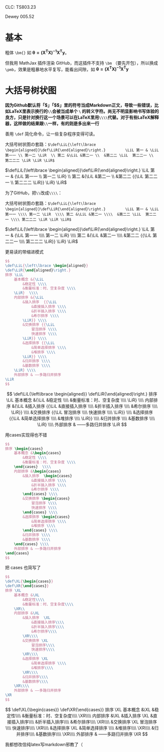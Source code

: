 CLC: TS803.23

Dewey 005.52

# 基本

粗体 `\bm{}` 如 $\bm{θ=(X^T X)^{-1} X^T y}$。

但我用 MathJax 插件渲染 GitHub，而这插件不支持 `\bm` （要先开包），所以换成 `\pmb`，效果是粗暴地水平复写，能看出间隙，如 $\pmb{θ=(X^T X)^{-1} X^T y}$

# 大括号树状图

**因为Github默认将「\$」「\$\$」里的符号当成Markdown正文，导致一些错误，比如LaTeX里表示换行的`\\`会被当成单个 `\` 的转义字符。尚无不明显影响书写体验的良方，只是针对换行这一个场景可以在LaTeX里用`\\\\`代替。对于有些LaTeX解释器，这样做的结果跟`\\`一样，有的则是多出来一行**

善用 `\def` 简化命令，让一些复杂程序变得可读。

大括号树状图の套路：`$\def\LiL{\left\lbrace \begin{aligned}}\def\LiR{\end{aligned}\right.}         \LiL 第一 & \LiL 第一一 \\ 第一二 \LiR  \\ 第二 &\LiL &第二一 \\  &第二二 \LiL  第二二一 \\ 第二二二 \LiR \LiR \LiR$`

$\def\LiL{\left\lbrace \begin{aligned}}\def\LiR{\end{aligned}\right.}         \LiL 第一 & {\LiL 第一一 \\ 第一二 \LiR}  \\ 第二 &{\LiL &第二一 \\  &第二二 {{\LiL  第二二一 \\ 第二二二 \LiR}} \LiR} \LiR$

为了GitHub，把`\\`改成`\\\\`：

大括号树状图の套路：`$\def\LiL{\left\lbrace \begin{aligned}}\def\LiR{\end{aligned}\right.}         \LiL 第一 & \LiL 第一一 \\\\ 第一二 \LiR  \\\\ 第二 &\LiL &第二一 \\\\  &第二二 \LiL  第二二一 \\\\ 第二二二 \LiR \LiR \LiR$`

$\def\LiL{\left\lbrace \begin{aligned}}\def\LiR{\end{aligned}\right.}         \LiL 第一 & {\LiL 第一一 \\\\ 第一二 \LiR}  \\\\ 第二 &{\LiL &第二一 \\\\  &第二二 {{\LiL  第二二一 \\\\ 第二二二 \LiR}} \LiR} \LiR$

更易读的带缩进模式

```latex
$$
\def\LiL{\left\lbrace \begin{aligned}}
\def\LiR{\end{aligned}\right.}
排序 \LiL 
    基本概念 &{\LiL 
        &稳定性 \\\\ 
        &衡量标准：时、空复杂度 \\\\ 
    \LiR}  \\\\ 
    内部排序 &{\LiL 
        &插入排序  {{\LiL 
            &直接插入排序 \\\\
            &折半插入排序 \\\\
            &希尔排序 \\\\
        \LiR}} \\\\  
        &交换排序 {{\LiL  
            冒泡排序 \\\\ 
            快速排序 \\\\
        \LiR}} \\\\
        &选择排序 {{\LiL  
            &简单选择排序 \\\\ 
            &堆排序 \\\\
        \LiR}} \\\\
        &归并排序 \\\\
        &基数排序 \\\\
    \LiR} \\\\
    外部排序 & ——多路归并排序
\LiR
$$
```

$$
\def\LiL{\left\lbrace \begin{aligned}}
\def\LiR{\end{aligned}\right.}
排序 \LiL 
    基本概念 &{\LiL 
        &稳定性 \\\\ 
        &衡量标准：时、空复杂度 \\\\
    \LiR}  \\\\ 
    内部排序 &{\LiL 
        &插入排序  {{\LiL 
            &直接插入排序 \\\\
            &折半插入排序 \\\\
            &希尔排序 \\\\
        \LiR}} \\\\  
        &交换排序 {{\LiL  
            冒泡排序 \\\\ 
            快速排序 \\\\
        \LiR}} \\\\
        &选择排序 {{\LiL  
            &简单选择排序 \\\\ 
            &堆排序 \\\\
        \LiR}} \\\\
        &归并排序 \\\\
        &基数排序 \\\\
    \LiR} \\\\
    外部排序 & ——多路归并排序
\LiR
$$

用cases实现得也不错

```latex
$$
排序 \begin{cases}
    基本概念 &\begin{cases} 
        &稳定性 \\\\ 
        &衡量标准：时、空复杂度 \\\\
    \end{cases}  \\\\ 
    内部排序 &\begin{cases}  
        &插入排序  \begin{cases} 
            &直接插入排序 \\\\
            &折半插入排序 \\\\
            &希尔排序 \\\\
        \end{cases} \\\\  
        &交换排序 \begin{cases}   
            冒泡排序 \\\\ 
            快速排序 \\\\
        \end{cases} \\\\
        &选择排序 \begin{cases}   
            &简单选择排序 \\\\ 
            &堆排序 \\\\
        \end{cases} \\\\
        &归并排序 \\\\
        &基数排序 \\\\
    \end{cases} \\\\
    外部排序 & ——多路归并排序
\end{cases}
$$
```

把 cases 也简写了

```latex
$$
\def\XL{\begin{cases}}
\def\XR{\end{cases}}
排序 \XL
    基本概念 &\XL
        &稳定性\\\\
        &衡量标准：时、空复杂度\\\\
    \XR\\ 
    内部排序 &\XL  
        &插入排序  \XL
            &直接插入排序\\\\
            &折半插入排序\\\\
            &希尔排序\\\\
        \XR\\\\  
        &交换排序 \XL  
            冒泡排序\\\\ 
            快速排序\\\\
        \XR\\\\
        &选择排序 \XL  
            &简单选择排序 \\\\ 
            &堆排序\\\\
        \XR\\\\
        &归并排序\\\\
        &基数排序\\\\
    \XR\\\\
    外部排序 & ——多路归并排序
\XR
$$
```

$$
\def\XL{\begin{cases}}
\def\XR{\end{cases}}
排序 \XL
    基本概念 &\XL
        &稳定性\\\\
        &衡量标准：时、空复杂度\\\\
    \XR\\\\ 
    内部排序 &\XL  
        &插入排序  \XL
            &直接插入排序\\\\
            &折半插入排序\\\\
            &希尔排序\\\\
        \XR\\\\  
        &交换排序 \XL  
            冒泡排序\\\\ 
            快速排序\\\\
        \XR\\\\
        &选择排序 \XL  
            &简单选择排序 \\\\ 
            &堆排序\\\\
        \XR\\\\
        &归并排序\\\\
        &基数排序\\\\
    \XR\\\\
    外部排序 & ——多路归并排序
\XR
$$


我都想改信纯latex写markdown邪教了（
